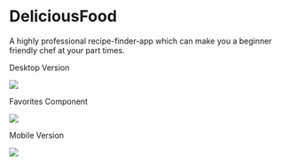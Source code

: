 # DeliciousFood
A highly professional recipe-finder-app which can make you a beginner friendly chef at your part times.
<p>Desktop Version</p>
 <img src = "https://github.com/Sanga-byte29/DeliciousFood/assets/78073395/de564d01-df59-4db7-be23-292a64348116" />
<p>Favorites Component</p>
 <img src="https://github.com/Sanga-byte29/DeliciousFood/assets/78073395/8672c3da-6746-474d-9a54-7079bd46024d" />
<p>Mobile Version</p>
 <img src="https://github.com/Sanga-byte29/DeliciousFood/assets/78073395/d28e4ef1-158b-421e-bdc7-3861e513ba85" />

